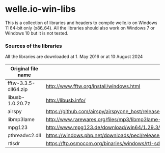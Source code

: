 # welle.io-win-libs

This is a collection of libraries and headers to compile welle.io on Windows 11 64-bit only (x86_64).
All the libraries should also work on Windows 7 or Windows 10 but it is not tested.

### Sources of the libraries
All the libraries are downloaded at 1. May 2016 or at 10 August 2024

Original file name | URL
--- | --- 
fftw-3.3.5-dll64.zip| http://www.fftw.org/install/windows.html 
libusb-1.0.20.7z | http://libusb.info/
airspy | https://github.com/airspy/airspyone_host/releases/download/v1.0.10/airspy_host_tools_win32_x86_x64_v1_0_10.zip
libmp3lame | http://www.rarewares.org/files/mp3/libmp3lame-3.100x64.zip
mpg123 | http://www.mpg123.de/download/win64/1.29.3/mpg123-1.29.3-x86-64.zip 
pthreadvc2.dll| https://windows.php.net/downloads/pecl/releases/pthreads/3.1.6/php_pthreads-3.1.6-7.0-ts-vc14-x64.zip
rtlsdr | https://ftp.osmocom.org/binaries/windows/rtl-sdr/rtl-sdr-64bit-20241006.zip